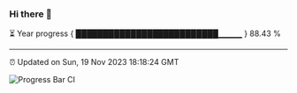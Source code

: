 ### Hi there 👋

⏳ Year progress { ██████████████████████████▁▁▁▁ } 88.43 %

---

⏰ Updated on Sun, 19 Nov 2023 18:18:24 GMT

![Progress Bar CI](https://github.com/liununu/liununu/workflows/Progress%20Bar%20CI/badge.svg)
